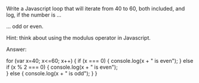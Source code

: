 Write a Javascript loop that will iterate from 40 to 60, both included, and log, if the number is ...

... odd or even.

Hint: think about using the modulus operator in Javascript.

Answer:

for (var x=40; x<=60; x++) {
        if (x === 0) {
                console.log(x +  " is even");
        }
        else if (x % 2 === 0) {
                console.log(x + " is even");   
        }
        else {
                console.log(x + " is odd");
        }
}


